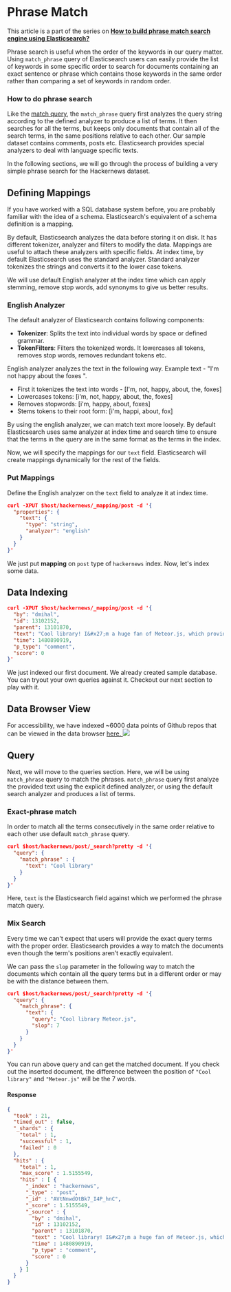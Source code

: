 # Phrase Match

This article is a part of the series on [**How to build phrase match search engine using Elasticsearch?**](https://appbaseio.gitbooks.io/esc/content/phrase-search/introduction.html)

Phrase search is useful when the order of the keywords in our query matter. Using `match_phrase` query of Elasticsearch users can easily provide the list of keywords in some specific order to search for documents containing an exact sentence or phrase which contains those keywords in the same order rather than comparing a set of keywords in random order.

### How to do phrase search

Like the [match query](https://appbaseio.gitbooks.io/esc/content/searchbar/simple-match.html), the `match_phrase` query first analyzes the query string according to the defined analyzer to produce a list of terms. It then searches for all the terms, but keeps only documents that contain all of the search terms, in the same positions relative to each other. Our sample dataset contains comments, posts etc. Elasticsearch provides special analyzers to deal with language specific texts.

In the following sections, we will go through the process of building a very simple phrase search for the Hackernews dataset.

## Defining Mappings

If you have worked with a SQL database system before, you are probably familiar with the idea of a schema. Elasticsearch's equivalent of a schema definition is a mapping.

By default, Elasticsearch analyzes the data before storing it on disk. It has different tokenizer, analyzer and filters to modify the data. Mappings are useful to attach these analyzers with specific fields. At index time, by default Elasticsearch uses the standard analyzer. Standard analyzer tokenizes the strings and converts it to the lower case tokens.

We will use default English analyzer at the index time which can apply stemming, remove stop words, add synonyms to give us better results.

### English Analyzer
The default analyzer of Elasticsearch contains following components:
* **Tokenizer**: Splits the text into individual words by space or defined grammar.
* **TokenFilters**: Filters the tokenized words. It lowercases all tokens, removes stop words, removes redundant tokens etc.

English analyzer analyzes the text in the following way. Example text - "I'm not happy about the foxes
".
* First it tokenizes the text into words - [I'm, not, happy, about, the, foxes]
* Lowercases tokens: [i'm, not, happy, about, the, foxes]
* Removes stopwords: [i'm, happy, about, foxes]
* Stems tokens to their root form: [i'm, happi, about, fox]

By using the english analyzer, we can match text more loosely. By default Elasticsearch uses same analyzer at index time and search time to ensure that the terms in the query are in the same format as the terms in the index.

Now, we will specify the mappings for our `text` field. Elasticsearch will create mappings dynamically for the rest of the fields.

### Put Mappings

Define the English analyzer on the `text` field to analyze it at index time.

```json
curl -XPUT $host/hackernews/_mapping/post -d '{
  "properties": {
    "text": {
      "type": "string",
      "analyzer": "english"
    }
  }
}'
```
We just put **mapping** on `post` type of `hackernews` index. Now, let's index some data.

## Data Indexing

```json
curl -XPUT $host/hackernews/_mapping/post -d '{
  "by": "dmihal",
  "id": 13102152,
  "parent": 13101870,
  "text": "Cool library! I&#x27;m a huge fan of Meteor.js, which provides a similar isomorphic database. Cool to see this implemented in such a lightweight package!",
  "time": 1480890919,
  "p_type": "comment",
  "score": 0
}'
```
We just indexed our first document. We already created sample database. You can tryout your own queries against it. Checkout our next section to play with it.

## Data Browser View

For accessibility, we have indexed ~6000 data points of Github repos that can be viewed in the data browser [here. ![](http://i.imgur.com/x7nLB9s.png)](https://opensource.appbase.io/dejavu/live/#?input_state=XQAAAALxAAAAAAAAAAA9iIqnY-B2BnTZGEQz6wkFsyS2qaEZIwD-J9none24PyYH8yBXUWZ1fjjzdmdQqiDSYIwX4TuBH3IQtfCk1YLwT0kR9-r0YWMhn1GxDTldPTCD836HnpPYGINlfz27teRoEy1L78YMlLzUoLIYWjaUV04UwEet4YmZw_ADbiLDT1RhM_1XOaFqFsgEhHTBnHFMCY5VI4poDJz0BABqDSKR5qF76qvBs6Smde9lws1D6g_epJiEVMK0611dw8BoWkl1yP-N1SAA)

## Query

Next, we will move to the queries section. Here, we will be using `match_phrase` query to match the phrases. `match_phrase` query first analyze the provided text using the explicit defined analyzer, or using the default search analyzer and produces a list of terms.

### Exact-phrase match

In order to match all the terms consecutively in the same order relative to each other use default `match_phrase` query.

```json
curl $host/hackernews/post/_search?pretty -d '{
  "query": {
    "match_phrase" : {
      "text": "Cool library"
    }
  }
}'
```

Here, `text` is the Elasticsearch field against which we performed the phrase match query.

### Mix Search

Every time we can't expect that users will provide the exact query terms with the proper order. Elasticsearch provides a way to match the documents even though the term's positions aren’t exactly equivalent.

We can pass the `slop` parameter in the following way to match the documents which contain all the query terms but in a different order or may be with the distance between them.

```json
curl $host/hackernews/post/_search?pretty -d '{
  "query": {
    "match_phrase": {
      "text": {
        "query": "Cool library Meteor.js",
        "slop": 7
      }
    }
  }
}'
```

You can run above query and can get the matched document. If you check out the inserted document, the difference between the position of `"Cool library"` and `"Meteor.js"` will be the 7 words.

#### Response

```json
{
  "took" : 21,
  "timed_out" : false,
  "_shards" : {
    "total" : 1,
    "successful" : 1,
    "failed" : 0
  },
  "hits" : {
    "total" : 1,
    "max_score" : 1.5155549,
    "hits" : [ {
      "_index" : "hackernews",
      "_type" : "post",
      "_id" : "AVtNnwdOtBk7_I4P_hnC",
      "_score" : 1.5155549,
      "_source" : {
        "by" : "dmihal",
        "id" : 13102152,
        "parent" : 13101870,
        "text" : "Cool library! I&#x27;m a huge fan of Meteor.js, which provides a similar isomorphic database. Cool to see this implemented in such a lightweight package!",
        "time" : 1480890919,
        "p_type" : "comment",
        "score" : 0
      }
    } ]
  }
}
```
